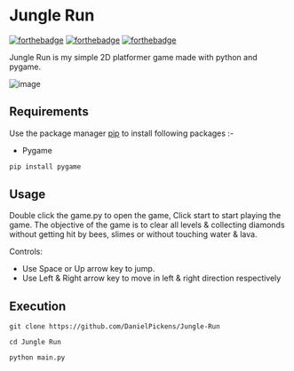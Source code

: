 # Jungle Run

[![forthebadge](https://forthebadge.com/images/badges/built-with-love.svg)](https://forthebadge.com)
[![forthebadge](https://forthebadge.com/images/badges/built-with-swag.svg)](https://forthebadge.com)
[![forthebadge](https://forthebadge.com/images/badges/made-with-python.svg)](https://forthebadge.com)

Jungle Run is my simple 2D platformer game made with python and pygame.

![image](https://user-images.githubusercontent.com/72703981/147840340-88fb6577-32e0-4986-936e-c2dc52a65bdc.png)



## Requirements

Use the package manager [pip](https://pip.pypa.io/en/stable/) to install following packages :-
* Pygame

```bash
pip install pygame
```

## Usage

Double click the game.py to open the game, Click start to start playing the game. The objective of the game is to clear all levels & collecting diamonds without getting hit by bees, slimes or without touching water & lava.

Controls:
* Use Space or Up arrow key to jump.
* Use Left & Right arrow key to move in left & right direction respectively

## Execution

```
git clone https://github.com/DanielPickens/Jungle-Run

cd Jungle Run

python main.py
```

